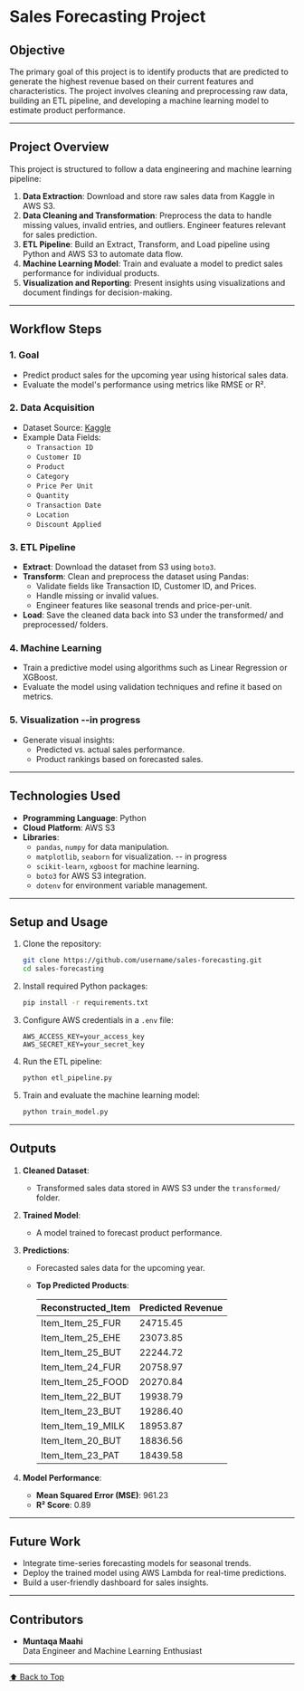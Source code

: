 
# Sales Forecasting Project

## **Objective**
The primary goal of this project is to identify products that are predicted to generate the highest revenue based on their current features and characteristics. The project involves cleaning and preprocessing raw data, building an ETL pipeline, and developing a machine learning model to estimate product performance.

---

## **Project Overview**
This project is structured to follow a data engineering and machine learning pipeline:
1. **Data Extraction**: Download and store raw sales data from Kaggle in AWS S3.
2. **Data Cleaning and Transformation**: Preprocess the data to handle missing values, invalid entries, and outliers. Engineer features relevant for sales prediction.
3. **ETL Pipeline**: Build an Extract, Transform, and Load pipeline using Python and AWS S3 to automate data flow.
4. **Machine Learning Model**: Train and evaluate a model to predict sales performance for individual products.
5. **Visualization and Reporting**: Present insights using visualizations and document findings for decision-making.

---

## **Workflow Steps**
### 1. **Goal**
- Predict product sales for the upcoming year using historical sales data.
- Evaluate the model's performance using metrics like RMSE or R².

### 2. **Data Acquisition**
- Dataset Source: [Kaggle](https://www.kaggle.com/datasets/ahmedmohamed2003/retail-store-sales-dirty-for-data-cleaning)
- Example Data Fields:
  - `Transaction ID`
  - `Customer ID`
  - `Product`
  - `Category`
  - `Price Per Unit`
  - `Quantity`
  - `Transaction Date`
  - `Location`
  - `Discount Applied`

### 3. **ETL Pipeline**
- **Extract**: Download the dataset from S3 using `boto3`.
- **Transform**: Clean and preprocess the dataset using Pandas:
  - Validate fields like Transaction ID, Customer ID, and Prices.
  - Handle missing or invalid values.
  - Engineer features like seasonal trends and price-per-unit.
- **Load**:  Save the cleaned data back into S3 under the transformed/ and preprocessed/ folders.

### 4. **Machine Learning** 
- Train a predictive model using algorithms such as Linear Regression or XGBoost.
- Evaluate the model using validation techniques and refine it based on metrics.

### 5. **Visualization** --in progress
- Generate visual insights:
  - Predicted vs. actual sales performance.
  - Product rankings based on forecasted sales.

---

## **Technologies Used**
- **Programming Language**: Python
- **Cloud Platform**: AWS S3
- **Libraries**:
  - `pandas`, `numpy` for data manipulation.
  - `matplotlib`, `seaborn` for visualization. -- in progress
  - `scikit-learn`, `xgboost` for machine learning.
  - `boto3` for AWS S3 integration.
  - `dotenv` for environment variable management.

---

## **Setup and Usage**
1. Clone the repository:
   ```bash
   git clone https://github.com/username/sales-forecasting.git
   cd sales-forecasting
   ```
2. Install required Python packages:
   ```bash
   pip install -r requirements.txt
   ```
3. Configure AWS credentials in a `.env` file:
   ```
   AWS_ACCESS_KEY=your_access_key
   AWS_SECRET_KEY=your_secret_key
   ```
4. Run the ETL pipeline:
   ```bash
   python etl_pipeline.py
   ```
5. Train and evaluate the machine learning model:
   ```bash
   python train_model.py
   ```

---
## **Outputs**
1. **Cleaned Dataset**:
   - Transformed sales data stored in AWS S3 under the `transformed/` folder.
2. **Trained Model**:
   - A model trained to forecast product performance.
3. **Predictions**:
   - Forecasted sales data for the upcoming year.
   - **Top Predicted Products**:
   
     | Reconstructed_Item  | Predicted Revenue |
     |---------------------|-------------------|
     | Item_Item_25_FUR    | 24715.45          |
     | Item_Item_25_EHE    | 23073.85          |
     | Item_Item_25_BUT    | 22244.72          |
     | Item_Item_24_FUR    | 20758.97          |
     | Item_Item_25_FOOD   | 20270.84          |
     | Item_Item_22_BUT    | 19938.79          |
     | Item_Item_23_BUT    | 19286.40          |
     | Item_Item_19_MILK   | 18953.87          |
     | Item_Item_20_BUT    | 18836.56          |
     | Item_Item_23_PAT    | 18439.58          |

4. **Model Performance**:
   - **Mean Squared Error (MSE)**: 961.23
   - **R² Score**: 0.89

---

## **Future Work**
- Integrate time-series forecasting models for seasonal trends.
- Deploy the trained model using AWS Lambda for real-time predictions.
- Build a user-friendly dashboard for sales insights.

---

## **Contributors**
- **Muntaqa Maahi**  
  Data Engineer and Machine Learning Enthusiast

---

[⬆️ Back to Top](#sales-forecasting-project)